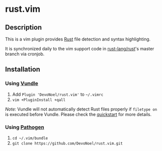 # rust.vim

## Description

This is a vim plugin provides [Rust][r] file detection and syntax highlighting.

It is synchronized daily to the vim support code in [rust-lang/rust][rr]'s
master branch via cronjob.

## Installation

### Using [Vundle][v]

1. Add `Plugin 'DevoNoel/rust.vim'` to `~/.vimrc`
2. `vim +PluginInstall +qall`

*Note:* Vundle will not automatically detect Rust files properly if `filetype
on` is executed before Vundle. Please check the [quickstart][vqs] for more
details.

### Using [Pathogen][p]

1. `cd ~/.vim/bundle`
2. `git clone https://github.com/DevoNoel/rust.vim.git`

[rr]: https://github.com/rust-lang/rust
[p]: https://github.com/tpope/vim-pathogen
[r]: https://en.wikipedia.org/wiki/Rust_language
[v]: https://github.com/gmarik/vundle
[vqs]: https://github.com/gmarik/vundle#quick-start
